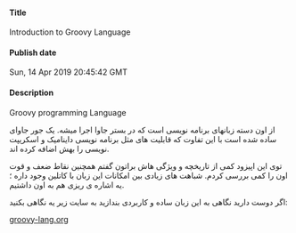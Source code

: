 #### Title
Introduction to Groovy Language
#### Publish date
Sun, 14 Apr 2019 20:45:42 GMT
#### Description
<p>Groovy programming Language&nbsp;</p>
<p>از اون دسته زبانهای برنامه نویسی است که در بستر جاوا اجرا میشه. یک جور جاوای ساده شده است با این تفاوت که قابلیت های مثل برنامه نویسی داینامیک و اسکریپت نویسی را بهش اضافه کرده اند.</p>
<p>توی این اپیزود کمی از تاریخچه و ویژگی هاش براتون گفتم همچنین نقاط ضعف و قوت اون را کمی بررسی کردم. شباهت های زیادی بین امکانات این زبان با کاتلین وجود داره ؛ یه اشاره ی ریزی هم به اون داشتیم.</p>
<p>اگر دوست دارید نگاهی به این زبان ساده و کاربردی بندازید به سایت زیر یه نگاهی بکنید:</p>
<p><a href="http://www.groovy-lang.org">groovy-lang.org</a></p>

